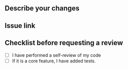 ## Describe your changes

## Issue link

## Checklist before requesting a review
- [ ] I have performed a self-review of my code
- [ ] If it is a core feature, I have added tests.
